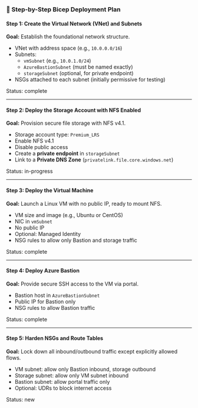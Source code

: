### 🧱 Step-by-Step Bicep Deployment Plan


#### **Step 1: Create the Virtual Network (VNet) and Subnets**
**Goal:** Establish the foundational network structure.

- VNet with address space (e.g., `10.0.0.0/16`)
- Subnets:
  - `vmSubnet` (e.g., `10.0.1.0/24`)
  - `AzureBastionSubnet` (must be named exactly)
  - `storageSubnet` (optional, for private endpoint)
- NSGs attached to each subnet (initially permissive for testing)

Status: complete

---

#### **Step 2: Deploy the Storage Account with NFS Enabled**
**Goal:** Provision secure file storage with NFS v4.1.

- Storage account type: `Premium_LRS`
- Enable NFS v4.1
- Disable public access
- Create a **private endpoint** in `storageSubnet`
- Link to a **Private DNS Zone** (`privatelink.file.core.windows.net`)

Status: in-progress

---

#### **Step 3: Deploy the Virtual Machine**
**Goal:** Launch a Linux VM with no public IP, ready to mount NFS.

- VM size and image (e.g., Ubuntu or CentOS)
- NIC in `vmSubnet`
- No public IP
- Optional: Managed Identity
- NSG rules to allow only Bastion and storage traffic

Status: complete

---

#### **Step 4: Deploy Azure Bastion**
**Goal:** Provide secure SSH access to the VM via portal.

- Bastion host in `AzureBastionSubnet`
- Public IP for Bastion only
- NSG rules to allow Bastion traffic

Status: complete

---

#### **Step 5: Harden NSGs and Route Tables**
**Goal:** Lock down all inbound/outbound traffic except explicitly allowed flows.

- VM subnet: allow only Bastion inbound, storage outbound
- Storage subnet: allow only VM subnet inbound
- Bastion subnet: allow portal traffic only
- Optional: UDRs to block internet access

Status: new
